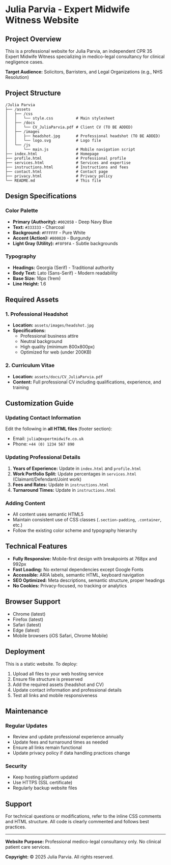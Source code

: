 # Julia Parvia - Expert Midwife Witness Website

## Project Overview

This is a professional website for Julia Parvia, an independent CPR 35 Expert Midwife Witness specializing in medico-legal consultancy for clinical negligence cases.

**Target Audience:** Solicitors, Barristers, and Legal Organizations (e.g., NHS Resolution)

## Project Structure

```
/Julia Parvia
├── /assets
│   ├── /css
│   │   └── style.css          # Main stylesheet
│   ├── /docs
│   │   └── CV_JuliaParvia.pdf # Client CV (TO BE ADDED)
│   ├── /images
│   │   ├── headshot.jpg       # Professional headshot (TO BE ADDED)
│   │   └── logo.svg           # Logo file
│   └── /js
│       └── main.js            # Mobile navigation script
├── index.html                 # Homepage
├── profile.html               # Professional profile
├── services.html              # Services and expertise
├── instructions.html          # Instructions and fees
├── contact.html               # Contact page
├── privacy.html               # Privacy policy
└── README.md                  # This file
```

## Design Specifications

### Color Palette
- **Primary (Authority):** `#00205B` - Deep Navy Blue
- **Text:** `#333333` - Charcoal
- **Background:** `#FFFFFF` - Pure White
- **Accent (Action):** `#800020` - Burgundy
- **Light Gray (Utility):** `#F8F9FA` - Subtle backgrounds

### Typography
- **Headings:** Georgia (Serif) - Traditional authority
- **Body Text:** Lato (Sans-Serif) - Modern readability
- **Base Size:** 16px (1rem)
- **Line Height:** 1.6

## Required Assets

### 1. Professional Headshot
- **Location:** `assets/images/headshot.jpg`
- **Specifications:**
  - Professional business attire
  - Neutral background
  - High quality (minimum 800x800px)
  - Optimized for web (under 200KB)
  
### 2. Curriculum Vitae
- **Location:** `assets/docs/CV_JuliaParvia.pdf`
- **Content:** Full professional CV including qualifications, experience, and training

## Customization Guide

### Updating Contact Information
Edit the following in **all HTML files** (footer section):
- Email: `julia@expertmidwife.co.uk`
- Phone: `+44 (0) 1234 567 890`

### Updating Professional Details
1. **Years of Experience:** Update in `index.html` and `profile.html`
2. **Work Portfolio Split:** Update percentages in `services.html` (Claimant/Defendant/Joint work)
3. **Fees and Rates:** Update in `instructions.html`
4. **Turnaround Times:** Update in `instructions.html`

### Adding Content
- All content uses semantic HTML5
- Maintain consistent use of CSS classes (`.section-padding`, `.container`, etc.)
- Follow the existing color scheme and typography hierarchy

## Technical Features

- **Fully Responsive:** Mobile-first design with breakpoints at 768px and 992px
- **Fast Loading:** No external dependencies except Google Fonts
- **Accessible:** ARIA labels, semantic HTML, keyboard navigation
- **SEO Optimized:** Meta descriptions, semantic structure, proper headings
- **No Cookies:** Privacy-focused, no tracking or analytics

## Browser Support

- Chrome (latest)
- Firefox (latest)
- Safari (latest)
- Edge (latest)
- Mobile browsers (iOS Safari, Chrome Mobile)

## Deployment

This is a static website. To deploy:

1. Upload all files to your web hosting service
2. Ensure file structure is preserved
3. Add the required assets (headshot and CV)
4. Update contact information and professional details
5. Test all links and mobile responsiveness

## Maintenance

### Regular Updates
- Review and update professional experience annually
- Update fees and turnaround times as needed
- Ensure all links remain functional
- Update privacy policy if data handling practices change

### Security
- Keep hosting platform updated
- Use HTTPS (SSL certificate)
- Regularly backup website files

## Support

For technical questions or modifications, refer to the inline CSS comments and HTML structure. All code is clearly commented and follows best practices.

---

**Website Purpose:** Professional medico-legal consultancy only. No clinical patient care services.

**Copyright:** © 2025 Julia Parvia. All rights reserved.
